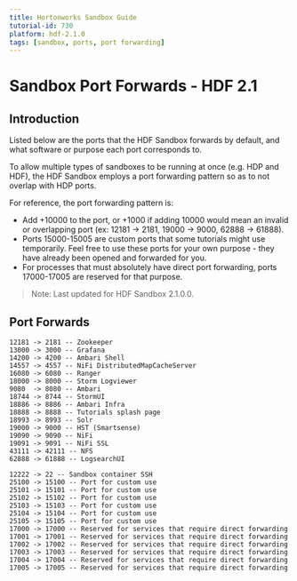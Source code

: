 ```yaml
---
title: Hortonworks Sandbox Guide
tutorial-id: 730
platform: hdf-2.1.0
tags: [sandbox, ports, port forwarding]
---
```


# Sandbox Port Forwards - HDF 2.1

## Introduction

Listed below are the ports that the HDF Sandbox forwards by default, and what software or purpose each port corresponds to.

To allow multiple types of sandboxes to be running at once (e.g. HDP and HDF), the HDF Sandbox employs a port forwarding pattern so as to not overlap with HDP ports.

For reference, the port forwarding pattern is:
-   Add +10000 to the port, or +1000 if adding 10000 would mean an invalid or overlapping port (ex: 12181 -> 2181, 19000 -> 9000, 62888 -> 61888).
-   Ports 15000-15005 are custom ports that some tutorials might use temporarily.  Feel free to use these ports for your own purpose - they have already been opened and forwarded for you.
-   For processes that must absolutely have direct port forwarding, ports 17000-17005 are reserved for that purpose.

> Note: Last updated for HDF Sandbox 2.1.0.0.

## Port Forwards

```
12181 -> 2181 -- Zookeeper
13000 -> 3000 -- Grafana
14200 -> 4200 -- Ambari Shell
14557 -> 4557 -- NiFi DistributedMapCacheServer
16080 -> 6080 -- Ranger
18000 -> 8000 -- Storm Logviewer
9080  -> 8080 -- Ambari
18744 -> 8744 -- StormUI
18886 -> 8886 -- Ambari Infra
18888 -> 8888 -- Tutorials splash page
18993 -> 8993 -- Solr
19000 -> 9000 -- HST (Smartsense)
19090 -> 9090 -- NiFi
19091 -> 9091 -- NiFi SSL
43111 -> 42111 -- NFS
62888 -> 61888 -- LogsearchUI

12222 -> 22 -- Sandbox container SSH
25100 -> 15100 -- Port for custom use
25101 -> 15101 -- Port for custom use
25102 -> 15102 -- Port for custom use
25103 -> 15103 -- Port for custom use
25104 -> 15104 -- Port for custom use
25105 -> 15105 -- Port for custom use
17000 -> 17000 -- Reserved for services that require direct forwarding
17001 -> 17001 -- Reserved for services that require direct forwarding
17002 -> 17002 -- Reserved for services that require direct forwarding
17003 -> 17003 -- Reserved for services that require direct forwarding
17004 -> 17004 -- Reserved for services that require direct forwarding
17005 -> 17005 -- Reserved for services that require direct forwarding
```
